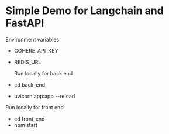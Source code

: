 # Simple Demo for Langchain and FastAPI

Environment variables:
- COHERE_API_KEY
- REDIS_URL

  Run locally for back end
-  cd back_end
-  uvicorn app:app --reload

  Run locally for front end
- cd front_end
- npm start
